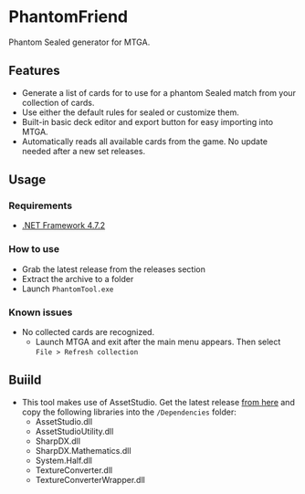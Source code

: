 # PhantomFriend

Phantom Sealed generator for MTGA.

## Features

* Generate a list of cards for to use for a phantom Sealed match from your collection of cards.
* Use either the default rules for sealed or customize them.
* Built-in basic deck editor and export button for easy importing into MTGA.
* Automatically reads all available cards from the game. No update needed after a new set releases.

## Usage

### Requirements

* [.NET Framework 4.7.2](https://dotnet.microsoft.com/download/dotnet-framework-runtime)

### How to use

* Grab the latest release from the releases section
* Extract the archive to a folder
* Launch `PhantomTool.exe`

### Known issues

* No collected cards are recognized.
  * Launch MTGA and exit after the main menu appears. Then select `File > Refresh collection`

## Buiild

* This tool makes use of AssetStudio. Get the latest release [from here](https://github.com/Perfare/AssetStudio) and copy the following libraries into the `/Dependencies` folder:
  * AssetStudio.dll
  * AssetStudioUtility.dll
  * SharpDX.dll
  * SharpDX.Mathematics.dll
  * System.Half.dll
  * TextureConverter.dll
  * TextureConverterWrapper.dll
